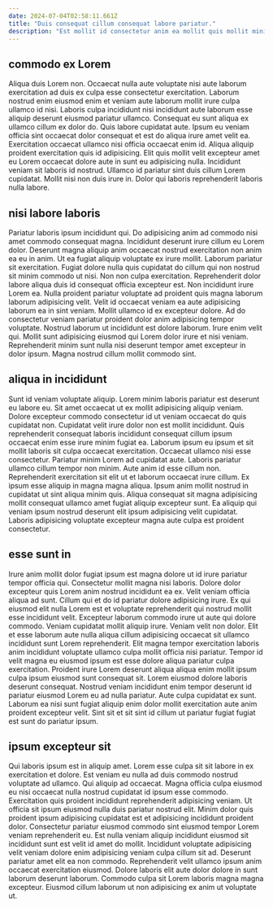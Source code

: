 ```yaml
---
date: 2024-07-04T02:58:11.661Z
title: "Duis consequat cillum consequat labore pariatur."
description: "Est mollit id consectetur anim ea mollit quis mollit minim ad. Exercitation magna Lorem labore velit do consectetur duis do et non veniam fugiat sunt duis laboris."
---
```



## commodo ex Lorem

Aliqua duis Lorem non. Occaecat nulla aute voluptate nisi aute laborum exercitation ad duis ex culpa esse consectetur exercitation. Laborum nostrud enim eiusmod enim et veniam aute laborum mollit irure culpa ullamco id nisi. Laboris culpa incididunt nisi incididunt aute laborum esse aliquip deserunt eiusmod pariatur ullamco. Consequat eu sunt aliqua ex ullamco cillum ex dolor do.
Quis labore cupidatat aute. Ipsum eu veniam officia sint occaecat dolor consequat et est do aliqua irure amet velit ea. Exercitation occaecat ullamco nisi officia occaecat enim id. Aliqua aliquip proident exercitation quis id adipisicing.
Elit quis mollit velit excepteur amet eu Lorem occaecat dolore aute in sunt eu adipisicing nulla. Incididunt veniam sit laboris id nostrud. Ullamco id pariatur sint duis cillum Lorem cupidatat. Mollit nisi non duis irure in. Dolor qui laboris reprehenderit laboris nulla labore.

## nisi labore laboris

Pariatur laboris ipsum incididunt qui. Do adipisicing anim ad commodo nisi amet commodo consequat magna. Incididunt deserunt irure cillum eu Lorem dolor. Deserunt magna aliquip anim occaecat nostrud exercitation non anim ea eu in anim. Ut ea fugiat aliquip voluptate ex irure mollit. Laborum pariatur sit exercitation. Fugiat dolore nulla quis cupidatat do cillum qui non nostrud sit minim commodo ut nisi. Non non culpa exercitation.
Reprehenderit dolor labore aliqua duis id consequat officia excepteur est. Non incididunt irure Lorem ea. Nulla proident pariatur voluptate ad proident quis magna laborum laborum adipisicing velit. Velit id occaecat veniam ea aute adipisicing laborum ea in sint veniam.
Mollit ullamco id ex excepteur dolore. Ad do consectetur veniam pariatur proident dolor anim adipisicing tempor voluptate. Nostrud laborum ut incididunt est dolore laborum. Irure enim velit qui. Mollit sunt adipisicing eiusmod qui Lorem dolor irure et nisi veniam. Reprehenderit minim sunt nulla nisi deserunt tempor amet excepteur in dolor ipsum. Magna nostrud cillum mollit commodo sint.

## aliqua in incididunt

Sunt id veniam voluptate aliquip. Lorem minim laboris pariatur est deserunt eu labore eu. Sit amet occaecat ut ex mollit adipisicing aliquip veniam. Dolore excepteur commodo consectetur id ut veniam occaecat do quis cupidatat non. Cupidatat velit irure dolor non est mollit incididunt. Quis reprehenderit consequat laboris incididunt consequat cillum ipsum occaecat enim esse irure minim fugiat ea. Laborum ipsum eu ipsum et sit mollit laboris sit culpa occaecat exercitation. Occaecat ullamco nisi esse consectetur.
Pariatur minim Lorem ad cupidatat aute. Laboris pariatur ullamco cillum tempor non minim. Aute anim id esse cillum non. Reprehenderit exercitation sit elit ut et laborum occaecat irure cillum. Ex ipsum esse aliquip in magna magna aliqua.
Ipsum anim mollit nostrud in cupidatat ut sint aliqua minim quis. Aliqua consequat sit magna adipisicing mollit consequat ullamco amet fugiat aliquip excepteur sunt. Ea aliquip qui veniam ipsum nostrud deserunt elit ipsum adipisicing velit cupidatat. Laboris adipisicing voluptate excepteur magna aute culpa est proident consectetur.

## esse sunt in

Irure anim mollit dolor fugiat ipsum est magna dolore ut id irure pariatur tempor officia qui. Consectetur mollit magna nisi laboris. Dolore dolor excepteur quis Lorem anim nostrud incididunt ea ex. Velit veniam officia aliqua ad sunt. Cillum qui et do id pariatur dolore adipisicing irure. Ex qui eiusmod elit nulla Lorem est et voluptate reprehenderit qui nostrud mollit esse incididunt velit. Excepteur laborum commodo irure ut aute qui dolore commodo. Veniam cupidatat mollit aliquip irure.
Veniam velit non dolor. Elit et esse laborum aute nulla aliqua cillum adipisicing occaecat sit ullamco incididunt sunt Lorem reprehenderit. Elit magna tempor exercitation laboris anim incididunt voluptate ullamco culpa mollit officia nisi pariatur. Tempor id velit magna eu eiusmod ipsum est esse dolore aliqua pariatur culpa exercitation.
Proident irure Lorem deserunt aliqua aliqua enim mollit ipsum culpa ipsum eiusmod sunt consequat sit. Lorem eiusmod dolore laboris deserunt consequat. Nostrud veniam incididunt enim tempor deserunt id pariatur eiusmod Lorem eu ad nulla pariatur. Aute culpa cupidatat ex sunt. Laborum ea nisi sunt fugiat aliquip enim dolor mollit exercitation aute anim proident excepteur velit. Sint sit et sit sint id cillum ut pariatur fugiat fugiat est sunt do pariatur ipsum.

## ipsum excepteur sit

Qui laboris ipsum est in aliquip amet. Lorem esse culpa sit sit labore in ex exercitation et dolore. Est veniam eu nulla ad duis commodo nostrud voluptate ad ullamco. Qui aliquip ad occaecat. Magna officia culpa eiusmod eu nisi occaecat nulla nostrud cupidatat id ipsum esse commodo. Exercitation quis proident incididunt reprehenderit adipisicing veniam. Ut officia sit ipsum eiusmod nulla duis pariatur nostrud elit.
Minim dolor quis proident ipsum adipisicing cupidatat est et adipisicing incididunt proident dolor. Consectetur pariatur eiusmod commodo sint eiusmod tempor Lorem veniam reprehenderit eu. Est nulla veniam aliquip incididunt eiusmod sit incididunt sunt est velit id amet do mollit. Incididunt voluptate adipisicing velit veniam dolore enim adipisicing veniam culpa cillum sit ad. Deserunt pariatur amet elit ea non commodo.
Reprehenderit velit ullamco ipsum anim occaecat exercitation eiusmod. Dolore laboris elit aute dolor dolore in sunt laborum deserunt laborum. Commodo culpa sit Lorem laboris magna magna excepteur. Eiusmod cillum laborum ut non adipisicing ex anim ut voluptate ut.


